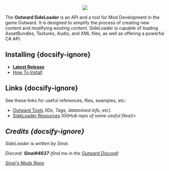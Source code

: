 <p align="center">
<img align="center" src="https://i.imgur.com/DWezCnm.png">
</p>

The <b>Outward SideLoader</b> is an API and a tool for Mod Development in the game Outward. It is designed to simplify the process of creating new content and modifying existing content. SideLoader is capable of loading AssetBundles, Textures, Audio, and XML files, as well as offering a powerful C# API.

## Installing {docsify-ignore}

* <b>[Latest Release](https://github.com/sinaioutlander/Outward-SideLoader/releases)</b>
* [How To Install](GettingStarted/Installation)

## Links {docsify-ignore}

See these links for useful references, files, examples, etc:
* [Outward Tools](https://docs.google.com/spreadsheets/d/1btxPTmgeRqjhqC5dwpPXWd49-_tX_OVLN1Uvwv525K4/edit#gid=673914692) <i>(IDs, Tags, datamined info, etc).</i>
* [SideLoader Resources](https://github.com/sinaioutlander/Outward-SideLoader/tree/master/Resources) <i>(GitHub repo of some useful files)i>

## Credits {docsify-ignore}

SideLoader is written by Sinai.

Discord: <b>Sinai#4637</b> (find me in the [Outward Discord](https://discord.gg/outward))

[Sinai's Mods Repo](https://github.com/sinaioutlander/Outward-Mods)